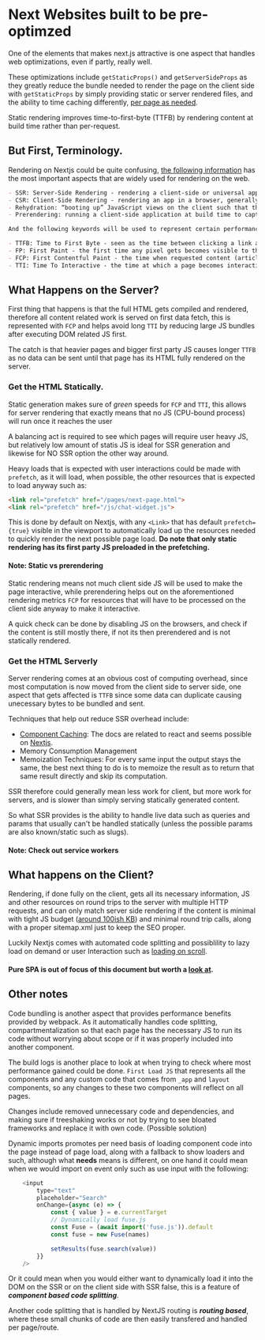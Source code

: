 # Next Websites built to be pre-optimzed

One of the elements that makes next.js attractive is one aspect that handles web optimizations, even if partly, really well.

These optimizations include `getStaticProps()` and `getServerSideProps` as they greatly reduce the bundle needed to render the page on the client side with `getStaticProps` by simply providing static or server rendered files, and the ability to time caching differently, [per page as needed](https://nextjs.org/docs/going-to-production).

Static rendering improves time-to-first-byte (TTFB) by rendering content at build time rather than per-request.

## But First, Terminology.

Rendering on Nextjs could be quite confusing, [the following information](https://developers.google.com/web/updates/2019/02/rendering-on-the-web) has the most important aspects that are widely used for rendering on the web.

```md
- SSR: Server-Side Rendering - rendering a client-side or universal app to HTML on the server.
- CSR: Client-Side Rendering - rendering an app in a browser, generally using the DOM.
- Rehydration: “booting up” JavaScript views on the client such that they reuse the server-rendered HTML’s DOM tree and data.
- Prerendering: running a client-side application at build time to capture its initial state as static HTML.

And the following keywords will be used to represent certain performance metrics that are relavant for each part of code performance optimization.

- TTFB: Time to First Byte - seen as the time between clicking a link and the first bit of content coming in.
- FP: First Paint - the first time any pixel gets becomes visible to the user.
- FCP: First Contentful Paint - the time when requested content (article body, etc) becomes visible.
- TTI: Time To Interactive - the time at which a page becomes interactive (events wired up, etc).
```

## What Happens on the Server?

First thing that happens is that the full HTML gets compiled and rendered, therefore all content related work is served on first data fetch, this is represented with `FCP` and helps avoid long `TTI` by reducing large JS bundles after executing DOM related JS first. 

The catch is that heavier pages and bigger first party JS causes longer `TTFB` as no data can be sent until that page has its HTML fully rendered on the server.

### Get the HTML Statically.

Static generation makes sure of *green* speeds for `FCP` and `TTI`, this allows for server rendering that exactly means that no JS (CPU-bound process) will run once it reaches the user

A balancing act is required to see which pages will require user heavy JS, but relatively low amount of statis JS is ideal for SSR generation and likewise for NO SSR option the other way around.

Heavy loads that is expected with user interactions could be made with `prefetch`, as it will load, when possible, the other resources that is expected to load anyway such as:

```html
<link rel="prefetch" href="/pages/next-page.html">
<link rel="prefetch" href="/js/chat-widget.js">
```

This is done by default on Nextjs, with any `<Link>` that has default `prefetch={true}` visible in the viewport to automatically load up the resources needed to quickly render the next possible page load. **Do note that only static rendering has its first party JS preloaded in the prefetching.**

#### Note: Static vs prerendering

Static rendering means not much client side JS will be used to make the page interactive, while prerendering helps out on the aforementioned rendering metrics `FCP` for resources that will have to be processed on the client side anyway to make it interactive.

A quick check can be done by disabling JS on the browsers, and check if the content is still mostly there, if not its then prerendered and is not statically rendered.

### Get the HTML Serverly

Server rendering comes at an obvious cost of computing overhead, since most computation is now moved from the client side to server side, one aspect that gets affected is `TTFB` since some data can duplicate causing unecessary bytes to be bundled and sent.

Techniques that help out reduce SSR overhead include:
- [Component Caching](https://medium.com/@reactcomponentcaching/speedier-server-side-rendering-in-react-16-with-component-caching-e8aa677929b1): The docs are related to react and seems possible on [Nextjs](https://github.com/vercel/next.js/issues/1210).
- Memory Consumption Management
- Memoization Techniques: For every same input the output stays the same, the best next thing to do is to memoize the result as to return that same result directly and skip its computation.

SSR therefore could generally mean less work for client, but more work for servers, and is slower than simply serving statically generated content.

So what SSR provides is the ability to handle live data such as queries and params that usually can't be handled statically (unless the possible params are also known/static such as slugs).

#### Note: Check out service workers

## What happens on the Client?

Rendering, if done fully on the client, gets all its necessary information, JS and other resources on round trips to the server with multiple HTTP requests, and can only match server side rendering if the content is minimal with tight JS budget ([around 100ish KB](https://mobile.twitter.com/HenrikJoreteg/status/1039744716210950144)) and minimal round trip calls,  along with a proper sitemap.xml just to keep the SEO proper.

Luckily Nextjs comes with automated code splitting and possiblility to lazy load on demand or user Interaction such as [loading on scroll](https://www.better.dev/lazy-loading-next-js).

#### Pure SPA is out of focus of this document but worth a [look at](https://developers.google.com/web/updates/2015/11/app-shell).

## Other notes

Code bundling is another aspect that provides performance benefits provided by webpack. As it automatically handles code splitting, compartmentalization so that each page has the necessary JS to run its code without worrying about scope or if it was properly included into another component.

The build logs is another place to look at when trying to check where most performance gained could be done. `First Load JS` that represents all the components and any custom code that comes from `_app` and `layout` components, so any changes to these two components will reflect on all pages.

Changes include removed unnecessary code and dependencies, and making sure if treeshaking works or not by trying to see bloated frameworks and replace it with own code. (Possible solution)

Dynamic imports promotes per need basis of loading component code into the page instead of page load, along with a fallback to show loaders and such, although what **needs** means is different, on one hand it could mean when we would import on event only such as use input with the following:

```js
	<input
		type="text"
		placeholder="Search"
		onChange={async (e) => {
			const { value } = e.currentTarget
			// Dynamically load fuse.js
			const Fuse = (await import('fuse.js')).default
			const fuse = new Fuse(names)

			setResults(fuse.search(value))
		}}
	/>
```

Or it could mean when you would either want to dynamically load it into the DOM on the SSR or on the client side with SSR false, this is a feature of ***component based code splitting***. 

Another code splitting that is handled by NextJS routing is ***routing based***, where these small chunks of code are then easily transfered and handled per page/route.
